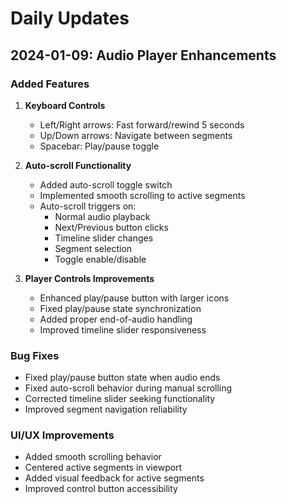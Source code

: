 # Daily Updates

## 2024-01-09: Audio Player Enhancements

### Added Features

1. **Keyboard Controls**

   - Left/Right arrows: Fast forward/rewind 5 seconds
   - Up/Down arrows: Navigate between segments
   - Spacebar: Play/pause toggle

2. **Auto-scroll Functionality**

   - Added auto-scroll toggle switch
   - Implemented smooth scrolling to active segments
   - Auto-scroll triggers on:
     - Normal audio playback
     - Next/Previous button clicks
     - Timeline slider changes
     - Segment selection
     - Toggle enable/disable

3. **Player Controls Improvements**
   - Enhanced play/pause button with larger icons
   - Fixed play/pause state synchronization
   - Added proper end-of-audio handling
   - Improved timeline slider responsiveness

### Bug Fixes

- Fixed play/pause button state when audio ends
- Fixed auto-scroll behavior during manual scrolling
- Corrected timeline slider seeking functionality
- Improved segment navigation reliability

### UI/UX Improvements

- Added smooth scrolling behavior
- Centered active segments in viewport
- Added visual feedback for active segments
- Improved control button accessibility
